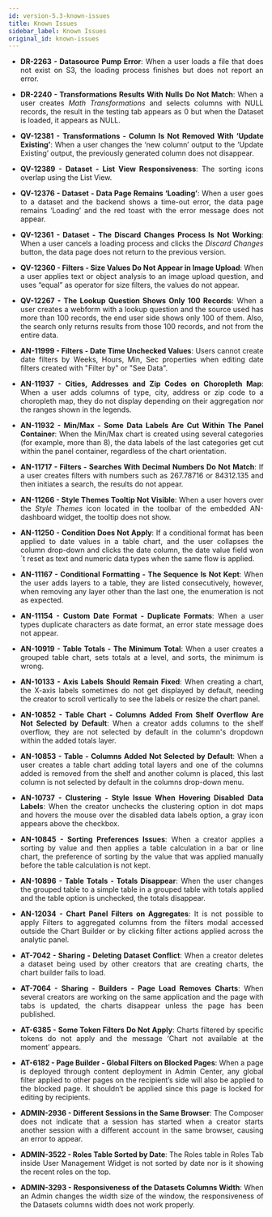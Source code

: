 ```yaml
---
id: version-5.3-known-issues
title: Known Issues
sidebar_label: Known Issues
original_id: known-issues
---
```

<div style="text-align: justify">


* **DR-2263 - Datasource Pump Error**: When a user loads a file that does not exist on S3, the loading process finishes but does not report an error.

* **DR-2240 - Transformations Results With Nulls Do Not Match**: When a user creates *Math Transformations* and selects columns with NULL records, the result in the testing tab appears as 0 but when the Dataset is loaded, it appears as NULL.

* **QV-12381 - Transformations - Column Is Not Removed With ‘Update Existing’**: When a user changes the ‘new column’ output to the ‘Update Existing’ output, the previously generated column does not disappear. 

* **QV-12389 - Dataset - List View Responsiveness**: The sorting icons overlap using the List View. 

* **QV-12376 - Dataset - Data Page Remains ‘Loading’**: When a user goes to a dataset and the backend shows a time-out error, the data page remains ‘Loading’ and the red toast with the error message does not appear.

* **QV-12361 - Dataset - The Discard Changes Process Is Not Working**: When a user cancels a loading process and clicks the *Discard Changes* button, the data page does not return to the previous version.

* **QV-12360 - Filters - Size Values Do Not Appear in Image Upload**: When a user applies text or object analysis to an image upload question, and uses “equal” as operator for size filters, the values do not appear.

* **QV-12267 - The Lookup Question Shows Only 100 Records**: When a user creates a webform with a lookup question and the source used has more than 100 records, the end user side shows only 100 of them. Also, the search only returns results from those 100 records, and not from the entire data.

* **AN-11999 - Filters - Date Time Unchecked Values**: Users cannot create date filters by Weeks, Hours, Min, Sec properties when editing date filters created with "Filter by" or "See Data".

* **AN-11937 - Cities, Addresses and Zip Codes on Choropleth Map**: When a user adds columns of type, city, address or zip code to a choropleth map, they do not display depending on their aggregation nor the ranges shown in the legends.

* **AN-11932 - Min/Max - Some Data Labels Are Cut Within The Panel Container**: When the Min/Max chart is created using several categories (for example, more than 8), the data labels of the last categories get cut within the panel container, regardless of the chart orientation.

* **AN-11717 - Filters - Searches With Decimal Numbers Do Not Match**: If a user creates filters with numbers such as 267.78716 or 84312.135 and then initiates a search, the results do not appear. 

* **AN-11266 - Style Themes Tooltip Not Visible**: When a user hovers over the *Style Themes* icon located in the toolbar of the embedded AN-dashboard widget, the tooltip does not show. 

* **AN-11250 - Condition Does Not Apply**: If a conditional format has been applied to date values in a table chart, and the user collapses the column drop-down and clicks the date column, the date value field won´t reset as text and numeric data types when the same flow is applied.

* **AN-11167 - Conditional Formatting - The Sequence Is Not Kept**: When the user adds layers to a table, they are listed consecutively, however, when removing any layer other than the last one, the enumeration is not as expected.

* **AN-11154 - Custom Date Format - Duplicate Formats**: When a user types duplicate characters as date format, an error state message does not appear. 

* **AN-10919 - Table Totals - The Minimum Total**: When a user creates a grouped table chart, sets totals at a level, and sorts, the minimum is wrong. 

* **AN-10133 - Axis Labels Should Remain Fixed**: When creating a chart, the X-axis labels sometimes do not get displayed by default, needing the creator to scroll vertically to see the labels or resize the chart panel.

* **AN-10852 - Table Chart - Columns Added From Shelf Overflow Are Not Selected by Default**: When a creator adds columns to the shelf overflow, they are not selected by default in the column's dropdown within the added totals layer.

* **AN-10853 - Table - Columns Added Not Selected by Default**: When a user creates a table chart adding total layers and one of the columns added is removed from the shelf and another column is placed, this last column is not selected by default in the columns drop-down menu.

* **AN-10737 - Clustering - Style Issue When Hovering Disabled Data Labels**: When the creator unchecks the clustering option in dot maps and hovers the mouse over the disabled data labels option, a gray icon appears above the checkbox.

* **AN-10845 - Sorting Preferences Issues**: When a creator applies a sorting by value and then applies a table calculation in a bar or line chart, the preference of sorting by the value that was applied manually before the table calculation is not kept. 

* **AN-10896 - Table Totals - Totals Disappear**: When the user changes the grouped table to a simple table in a grouped table with totals applied and the table option is unchecked, the totals disappear.

* **AN-12034 - Chart Panel Filters on Aggregates**: 
It is not possible to apply Filters to aggregated columns from the filters modal accessed outside the Chart Builder or by clicking filter actions applied across the analytic panel.

* **AT-7042 - Sharing - Deleting Dataset Conflict**: When a creator deletes a dataset being used by other creators that are creating charts, the chart builder fails to load.

* **AT-7064 - Sharing - Builders - Page Load Removes Charts**: When several creators are working on the same application and the page with tabs is updated, the charts disappear unless the page has been published.

* **AT-6385 - Some Token Filters Do Not Apply**: Charts filtered by specific tokens do not apply and the message ‘Chart not available at the moment’ appears.

* **AT-6182 - Page Builder - Global Filters on Blocked Pages**: When a page is deployed through content deployment in Admin Center, any global filter applied to other pages on the recipient’s side will also be applied to the blocked page. It shouldn’t be applied since this page is locked for editing by recipients.

* **ADMIN-2936 - Different Sessions in the Same Browser**: The Composer does not indicate that a session has started when a creator starts another session with a different account in the same browser, causing an error to appear.

* **ADMIN-3522 - Roles Table Sorted by Date**: The Roles table in Roles Tab inside User Management Widget is not sorted by date nor is it showing the recent roles on the top.

* **ADMIN-3293 - Responsiveness of the Datasets Columns Width**: When an Admin changes the width size of the window, the responsiveness of the Datasets columns width does not work properly.
